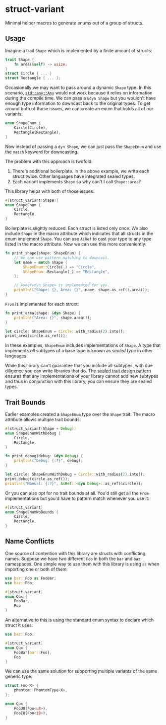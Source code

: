 # struct-variant
Minimal helper macros to generate enums out of a group of structs.

## Usage
Imagine a trait `Shape` which is implemented by a finite amount of structs:
```rust
trait Shape {
	fn area(&self) -> usize;
}
struct Circle { ... }
struct Rectangle { ... };
```

Occasionally we may want to pass around a dynamic `Shape` type. In this scenario, [`std::any::Any`](https://doc.rust-lang.org/std/any/trait.Any.html) would not work because it relies on information during the compile time. We can pass a `&dyn Shape` but you wouldn't have enough type information to downcast back to the original types. To get around both of those issues, we can create an enum that holds all of our variants:
```rust
enum ShapeEnum {
	Circle(Circle),
	Rectangle(Rectangle),
}
```

Now instead of passing a `dyn Shape`, we can just pass the `ShapeEnum` and use the `match` keyword for downcasting.

The problem with this approach is twofold:
1. There's additional boilerplate. In the above example, we write each struct twice. Other languages have integrated sealed types.
2. Each variant implements `Shape` so why can't I call `Shape::area`?

This library helps with both of those issues:
```rust
#[struct_variant(Shape)]
enum ShapeEnum {
	Circle,
	Rectangle,
}
```

Boilerplate is slightly reduced. Each struct is listed only once. We also include `Shape` in the macro attribute which indicates that all structs in the enum implement `Shape`. You can use `AsRef` to cast your type to any type listed in the macro attribute. Now we can use this more conveniently:

```rust
fn print_shape(shape: ShapeEnum) {
	// We can use pattern matching to downcast.
	let name = match shape {
		ShapeEnum::Circle(_) => "Circle",
		ShapeEnum::Rectangle(_) => "Rectangle",
	};

	// AsRef<dyn Shape> is implemented for you.
	println!("Shape: {}, Area: {}", name, shape.as_ref().area());
}
```

`From` is implemented for each struct:
```rust
fn print_area(shape: &dyn Shape) {
	println!("Area: {}", shape.area());
}

let circle: ShapeEnum = Circle::with_radius(2).into();
print_area(circle.as_ref());
```

In these examples, `ShapeEnum` includes implementations of `Shape`. A type that implements _all_ subtypes of a base type is known as _sealed type_ in other languages.

While this library can't guarantee that you include all subtypes, with due diligence you can write libraries that do. The [sealed trait design pattern](https://rust-lang.github.io/api-guidelines/future-proofing.html) ensures that any implementations of your library cannot add new subtypes and thus in conjunction with this library, you can ensure they are sealed types.

## Trait Bounds
Earlier examples created a `ShapeEnum` type over the `Shape` trait. The macro attribute allows multiple trait bounds:
```rust
#[struct_variant(Shape + Debug)]
enum ShapeEnumWithDebug {
	Circle,
	Rectangle,
}

fn print_debug(debug: &dyn Debug) {
	println!("Debug: {:?}", debug);
}

let circle: ShapeEnumWithDebug = Circle::with_radius(2).into();
print_debug(circle.as_ref());
println!("Manual: {:?}", AsRef::<dyn Debug>::as_ref(&circle));
```

Or you can also opt for no trait bounds at all. You'd still get all the `From` implementations but you'd have to pattern match whenever you use it:
```rust
#[struct_variant]
enum ShapeEnumNoBounds {
	Circle,
	Rectangle,
}
```

## Name Conflicts
One source of contention with this library are structs with conflicting names. Suppose we have two different `Foo` in both the `bar` and `baz` namespaces. One simple way to use them with this library is using `as` when importing one or both of them:
```rust
use bar::Foo as FooBar;
use baz::Foo;

#[struct_variant]
enum Qux {
	FooBar,
	Foo
}
```

An alternative to this is using the standard enum syntax to declare which struct it uses:
```rust
use baz::Foo;

#[struct_variant]
enum Qux {
	FooBar(bar::Foo),
	Foo
}
```

We can use the same solution for supporting multiple variants of the same generic type:
```rust
struct Foo<X> {
	phantom: PhantomType<X>,
};

enum Qux {
	FooU8(Foo<u8>),
	FooI8(Foo<i8>),
}
```
